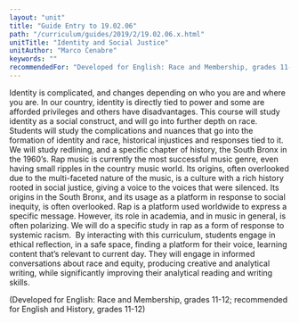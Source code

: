 ```yaml
---
layout: "unit"
title: "Guide Entry to 19.02.06"
path: "/curriculum/guides/2019/2/19.02.06.x.html"
unitTitle: "Identity and Social Justice"
unitAuthor: "Marco Cenabre"
keywords: ""
recommendedFor: "Developed for English: Race and Membership, grades 11-12; recommended for English and History, grades 11-12" 
---
```

<main>
<p>Identity is complicated, and changes depending on who you are and where you are. In our country, identity is directly tied to power and some are afforded privileges and others have disadvantages. This course will study identity as a social construct, and will go into further depth on race. Students will study the complications and nuances that go into the formation of identity and race, historical injustices and responses tied to it. We will study redlining, and a specific chapter of history, the South Bronx in the 1960&rsquo;s. Rap music is currently the most successful music genre, even having small ripples in the country music world. Its origins, often overlooked due to the multi-faceted nature of the music, is a culture with a rich history rooted in social justice, giving a voice to the voices that were silenced. Its origins in the South Bronx, and its usage as a platform in response to social inequity, is often overlooked. Rap is a platform used worldwide to express a specific message. However, its role in academia, and in music in general, is often polarizing. We will do a specific study in rap as a form of response to systemic racism.<span>&nbsp; </span>By interacting with this curriculum, students engage in ethical reflection, in a safe space, finding a platform for their voice, learning content that&rsquo;s relevant to current day. They will engage in informed conversations about race and equity, producing creative and analytical writing, while significantly improving their analytical reading and writing skills.</p>
<p></p>
<p>(Developed for English: Race and Membership, grades 11-12; recommended for English and History, grades 11-12)</p>
</main>

